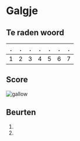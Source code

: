 # Galgje

## Te raden woord

|.|.|.|.|.|.|.|
|-|-|-|-|-|-|-|
|1|2|3|4|5|6|7|

## Score
![gallow](./images/1.png)

## Beurten
1. 
2. 
